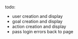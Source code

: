 todo: 
-	user creation and display
-	goal creation and display
-	action creation and display
-	pass login errors back to page